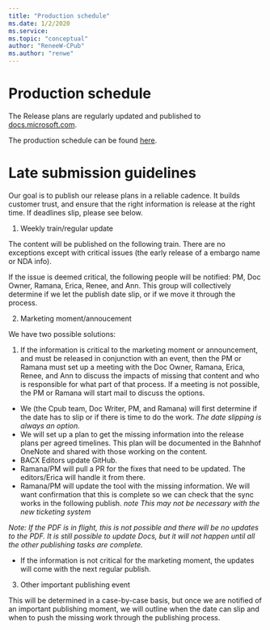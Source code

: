 ```yaml
---
title: "Production schedule"
ms.date: 1/2/2020
ms.service: 
ms.topic: "conceptual"
author: "ReneeW-CPub"
ms.author: "renwe"
---
```


# Production schedule

The Release plans are regularly updated and published to [docs.microsoft.com](https://docs.microsoft.com/business-applications-release-notes/). 

The production schedule can be found [here](https://msit.powerbi.com/groups/fce55d85-50c2-4249-b054-60f8643ad13f/reports/0eb6f27b-2d3a-447d-9a6a-cf77f35bfbcd/ReportSection31aec9950d0006de8110).

# Late submission guidelines

Our goal is to publish our release plans in a reliable cadence. It builds customer trust, and ensure that the right information is release at the right time. If deadlines slip, please see below. 

1. Weekly train/regular update
  
The content will be published on the following train. There are no exceptions except with critical issues (the early release of a embargo name or NDA info).

If the issue is deemed critical, the following people will be notified: PM, Doc Owner, Ramana, Erica, Renee, and Ann. This group will collectively determine if we let the publish date slip, or if we move it through the process.
  
2. Marketing moment/annoucement 

We have two possible solutions: 

  1. If the information is critical to the marketing moment or announcement, and must be released in conjunction with an event, then the PM or Ramana must set up a meeting with the Doc Owner, Ramana, Erica, Renee, and Ann to discuss the impacts of missing that content and who is responsible for what part of that process. If a meeting is not possible, the PM or Ramana will start mail to discuss the options. 
- We (the Cpub team, Doc Writer, PM, and Ramana) will first determine if the date has to slip or if there is time to do the work. _The date slipping is always an option._
- We will set up a plan to get the missing information into the release plans per agreed timelines. This plan will be documented in the Bahnhof OneNote and shared with those working on the content.  
- BACX Editors update GitHub. 
- Ramana/PM will pull a PR for the fixes that need to be updated. The editors/Erica will handle it from there. 
- Ramana/PM will update the tool with the missing information. We will want confirmation that this is complete so we can check that the sync works in the following publish. _note This may not be necessary with the new ticketing system_ 
			
_Note: If the PDF is in flight, this is not possible and there will be no updates to the PDF. It is still possible to update Docs, but it will not happen until all the other publishing tasks are complete._  
			
- If the information is not critical for the marketing moment, the updates will come with the next regular publish. 

3. Other important publishing event

This will be determined in a case-by-case basis, but once we are notified of an important publishing moment, we will outline when the date can slip and when to push the missing work through the publishing process.
